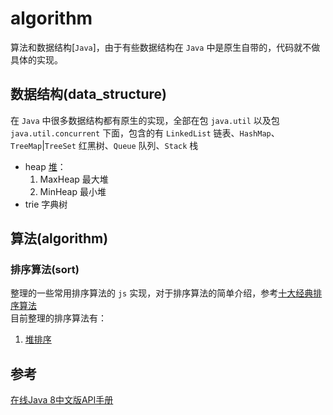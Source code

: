 # algorithm
算法和数据结构[`Java`]，由于有些数据结构在 `Java` 中是原生自带的，代码就不做具体的实现。
## 数据结构(data_structure)
在 `Java` 中很多数据结构都有原生的实现，全部在包 `java.util` 以及包 `java.util.concurrent` 下面，包含的有 `LinkedList` 链表、`HashMap`、`TreeMap`|`TreeSet` 红黑树、`Queue` 队列、`Stack` 栈
* heap [堆](https://www.jianshu.com/p/6b526aa481b1 "堆")：
  1. MaxHeap 最大堆
  2. MinHeap 最小堆
* trie 字典树
## 算法(algorithm)
### 排序算法(sort)
整理的一些常用排序算法的 `js` 实现，对于排序算法的简单介绍，参考[十大经典排序算法](https://www.cnblogs.com/onepixel/articles/7674659.html "十大经典排序算法")  
目前整理的排序算法有：
  1. [堆排序](https://www.cnblogs.com/chengxiao/p/6129630.html "堆排序")  
    
 ## 参考
 [在线Java 8中文版API手册](http://www.matools.com/api/java8 "在线Java 8中文版API手册") 

